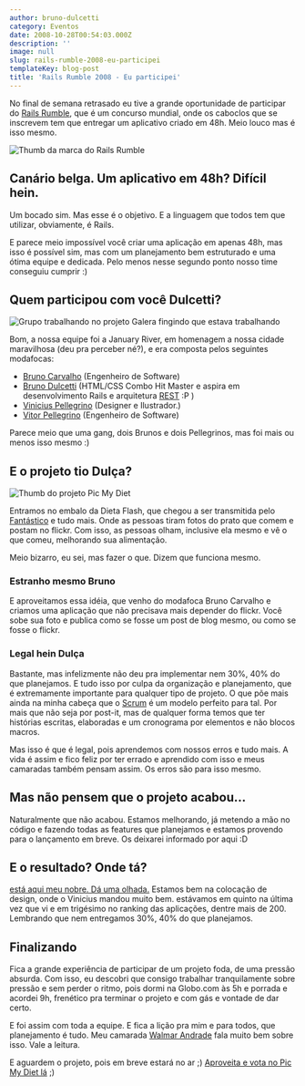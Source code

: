 ```yaml
---
author: bruno-dulcetti
category: Eventos
date: 2008-10-28T00:54:03.000Z
description: ''
image: null
slug: rails-rumble-2008-eu-participei
templateKey: blog-post
title: 'Rails Rumble 2008 - Eu participei'
---
```


No final de semana retrasado eu tive a grande oportunidade de participar do <a href="http://www.railsrumble.com/">Rails Rumble</a>, que é um concurso mundial, onde os caboclos que se inscrevem tem que entregar um aplicativo criado em 48h. Meio louco mas é isso mesmo.

![Thumb da marca do Rails Rumble](/assets/images/posts/thumb-rumble.jpg)

## Canário belga. Um aplicativo em 48h? Difícil hein.

Um bocado sim. Mas esse é o objetivo. E a linguagem que todos tem que utilizar, obviamente, é Rails.

E parece meio impossível você criar uma aplicação em apenas 48h, mas isso é possível sim, mas com um planejamento bem estruturado e uma ótima equipe e dedicada. Pelo menos nesse segundo ponto nosso time conseguiu cumprir :)

## Quem participou com você Dulcetti?

![Grupo trabalhando no projeto](/assets/images/posts/galera-rails-rumble.jpg)
Galera fingindo que estava trabalhando

Bom, a nossa equipe foi a January River, em homenagem a nossa cidade maravilhosa (deu pra perceber né?), e era composta pelos seguintes modafocas:

- <a href="http://www.brunocarvalho.com/">Bruno Carvalho</a> (Engenheiro de Software)
- <a href="/">Bruno Dulcetti</a> (HTML/CSS Combo Hit Master e aspira em desenvolvimento Rails e arquitetura <a href="http://pt.wikipedia.org/wiki/REST">REST</a> :P )
- <a href="http://www.viniciuspellegrino.com.br/">Vinicius Pellegrino</a> (Designer e Ilustrador.)
- <a href="http://vp.blog.br/">Vitor Pellegrino</a> (Engenheiro de Software)

Parece meio que uma gang, dois Brunos e dois Pellegrinos, mas foi mais ou menos isso mesmo :)

## E o projeto tio Dulça?

![Thumb do projeto Pic My Diet](/assets/images/posts/thumb-picmydiet.jpg)

Entramos no embalo da Dieta Flash, que chegou a ser transmitida pelo <a href="http://fantastico.globo.com/Jornalismo/FANT/0,,MUL795951-15605,00-TIRE+FOTO+DOS+ALIMENTOS+E+EMAGRECA.html">Fantástico</a> e tudo mais. Onde as pessoas tiram fotos do prato que comem e postam no flickr. Com isso, as pessoas olham, inclusive ela mesmo e vê o que comeu, melhorando sua alimentação.

Meio bizarro, eu sei, mas fazer o que. Dizem que funciona mesmo.

### Estranho mesmo Bruno

E aproveitamos essa idéia, que venho do modafoca Bruno Carvalho e criamos uma aplicação que não precisava mais depender do flickr. Você sobe sua foto e publica como se fosse um post de blog mesmo, ou como se fosse o flickr.

### Legal hein Dulça

Bastante, mas infelizmente não deu pra implementar nem 30%, 40% do que planejamos. E tudo isso por culpa da organização e planejamento, que é extremamente importante para qualquer tipo de projeto. O que põe mais ainda na minha cabeça que o <a href="http://pt.wikipedia.org/wiki/Scrum">Scrum</a> é um modelo perfeito para tal. Por mais que não seja por post-it, mas de qualquer forma temos que ter histórias escritas, elaboradas e um cronograma por elementos e não blocos macros.

Mas isso é que é legal, pois aprendemos com nossos erros e tudo mais. A vida é assim e fico feliz por ter errado e aprendido com isso e meus camaradas também pensam assim. Os erros são para isso mesmo.

## Mas não pensem que o projeto acabou...

Naturalmente que não acabou. Estamos melhorando, já metendo a mão no código e fazendo todas as features que planejamos e estamos provendo para o lançamento em breve. Os deixarei informado por aqui :D

## E o resultado? Onde tá?

<a href="http://rio.r08.railsrumble.com/">está aqui meu nobre. Dá uma olhada.</a> Estamos bem na colocação de design, onde o Vinicius mandou muito bem. estávamos em quinto na última vez que vi e em trigésimo no ranking das aplicações, dentre mais de 200. Lembrando que nem entregamos 30%, 40% do que planejamos.

## Finalizando

Fica a grande experiência de participar de um projeto foda, de uma pressão absurda. Com isso, eu descobri que consigo trabalhar tranquilamente sobre pressão e sem perder o ritmo, pois dormi na Globo.com às 5h e porrada e acordei 9h, frenético pra terminar o projeto e com gás e vontade de dar certo.

E foi assim com toda a equipe. E fica a lição pra mim e para todos, que planejamento é tudo. Meu camarada <a href="http://fatorw.com/">Walmar Andrade</a> fala muito bem sobre isso. Vale a leitura.

E aguardem o projeto, pois em breve estará no ar ;) <a href="http://rio.vote.railsrumble.com/">Aproveita e vota no Pic My Diet lá</a> ;)
